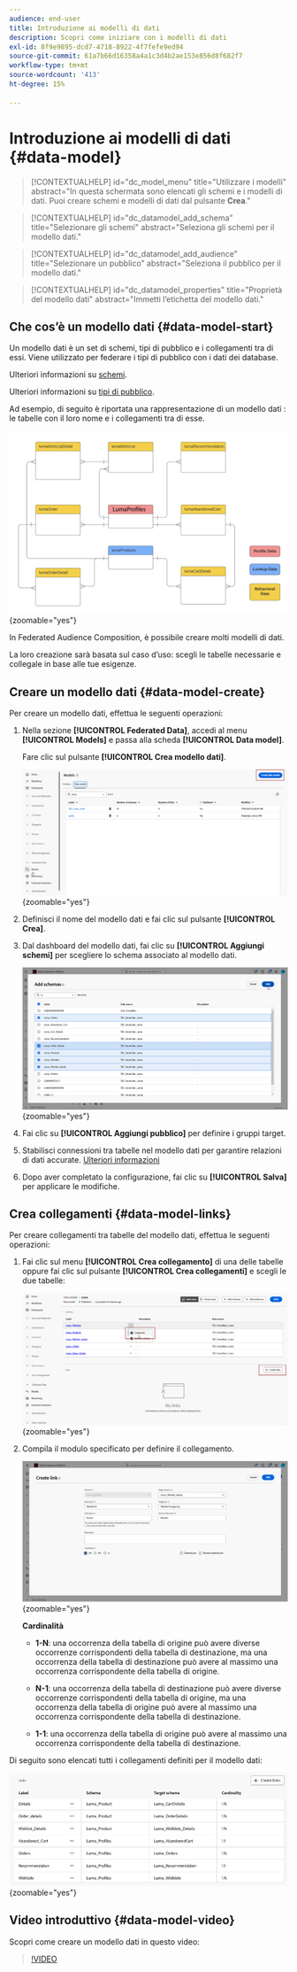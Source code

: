 ```yaml
---
audience: end-user
title: Introduzione ai modelli di dati
description: Scopri come iniziare con i modelli di dati
exl-id: 8f9e9895-dcd7-4718-8922-4f7fefe9ed94
source-git-commit: 61a7b66d16358a4a1c3d4b2ae153e856d8f682f7
workflow-type: tm+mt
source-wordcount: '413'
ht-degree: 15%

---
```


# Introduzione ai modelli di dati {#data-model}

>[!CONTEXTUALHELP]
>id="dc_model_menu"
>title="Utilizzare i modelli"
>abstract="In questa schermata sono elencati gli schemi e i modelli di dati. Puoi creare schemi e modelli di dati dal pulsante **Crea**."

>[!CONTEXTUALHELP]
>id="dc_datamodel_add_schema"
>title="Selezionare gli schemi"
>abstract="Seleziona gli schemi per il modello dati."


>[!CONTEXTUALHELP]
>id="dc_datamodel_add_audience"
>title="Selezionare un pubblico"
>abstract="Seleziona il pubblico per il modello dati."

>[!CONTEXTUALHELP]
>id="dc_datamodel_properties"
>title="Proprietà del modello dati"
>abstract="Immetti l’etichetta del modello dati."


## Che cos’è un modello dati {#data-model-start}

Un modello dati è un set di schemi, tipi di pubblico e i collegamenti tra di essi. Viene utilizzato per federare i tipi di pubblico con i dati dei database.

Ulteriori informazioni su [schemi](../customer/schemas.md#schema-start).

Ulteriori informazioni su [tipi di pubblico](../start/audiences.md).

Ad esempio, di seguito è riportata una rappresentazione di un modello dati : le tabelle con il loro nome e i collegamenti tra di esse.

![](assets/datamodel.png){zoomable="yes"}

In Federated Audience Composition, è possibile creare molti modelli di dati.

La loro creazione sarà basata sul caso d’uso: scegli le tabelle necessarie e collegale in base alle tue esigenze.

## Creare un modello dati {#data-model-create}

Per creare un modello dati, effettua le seguenti operazioni:

1. Nella sezione **[!UICONTROL Federated Data]**, accedi al menu **[!UICONTROL Models]** e passa alla scheda **[!UICONTROL Data model]**.

   Fare clic sul pulsante **[!UICONTROL Crea modello dati]**.

   ![](assets/datamodel_create.png){zoomable="yes"}

1. Definisci il nome del modello dati e fai clic sul pulsante **[!UICONTROL Crea]**.

1. Dal dashboard del modello dati, fai clic su **[!UICONTROL Aggiungi schemi]** per scegliere lo schema associato al modello dati.

   ![](assets/datamodel_schemas.png){zoomable="yes"}

1. Fai clic su **[!UICONTROL Aggiungi pubblico]** per definire i gruppi target.

1. Stabilisci connessioni tra tabelle nel modello dati per garantire relazioni di dati accurate. [Ulteriori informazioni](#data-model-links)

1. Dopo aver completato la configurazione, fai clic su **[!UICONTROL Salva]** per applicare le modifiche.

## Crea collegamenti {#data-model-links}

Per creare collegamenti tra tabelle del modello dati, effettua le seguenti operazioni:

1. Fai clic sul menu **[!UICONTROL Crea collegamento]** di una delle tabelle oppure fai clic sul pulsante **[!UICONTROL Crea collegamenti]** e scegli le due tabelle:

   ![](assets/datamodel_createlinks.png){zoomable="yes"}

1. Compila il modulo specificato per definire il collegamento.

   ![](assets/datamodel_link.png){zoomable="yes"}

   **Cardinalità**

   * **1-N**: una occorrenza della tabella di origine può avere diverse occorrenze corrispondenti della tabella di destinazione, ma una occorrenza della tabella di destinazione può avere al massimo una occorrenza corrispondente della tabella di origine.

   * **N-1**: una occorrenza della tabella di destinazione può avere diverse occorrenze corrispondenti della tabella di origine, ma una occorrenza della tabella di origine può avere al massimo una occorrenza corrispondente della tabella di destinazione.

   * **1-1**: una occorrenza della tabella di origine può avere al massimo una occorrenza corrispondente della tabella di destinazione.

Di seguito sono elencati tutti i collegamenti definiti per il modello dati:

![](assets/datamodel_alllinks.png){zoomable="yes"}

## Video introduttivo {#data-model-video}

Scopri come creare un modello dati in questo video:

>[!VIDEO](https://video.tv.adobe.com/v/3432020)
